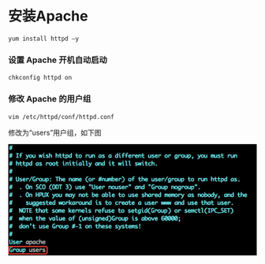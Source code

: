 # 安装Apache


    yum install httpd –y

### 设置 Apache 开机自动启动
    chkconfig httpd on
### 修改 Apache 的用户组
    vim /etc/httpd/conf/httpd.conf

修改为“users”用户组，如下图  

![](QQ图片20160526112151.png)